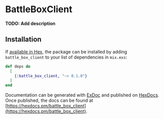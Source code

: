 # BattleBoxClient

**TODO: Add description**

## Installation

If [available in Hex](https://hex.pm/docs/publish), the package can be installed
by adding `battle_box_client` to your list of dependencies in `mix.exs`:

```elixir
def deps do
  [
    {:battle_box_client, "~> 0.1.0"}
  ]
end
```

Documentation can be generated with [ExDoc](https://github.com/elixir-lang/ex_doc)
and published on [HexDocs](https://hexdocs.pm). Once published, the docs can
be found at [https://hexdocs.pm/battle_box_client](https://hexdocs.pm/battle_box_client).

